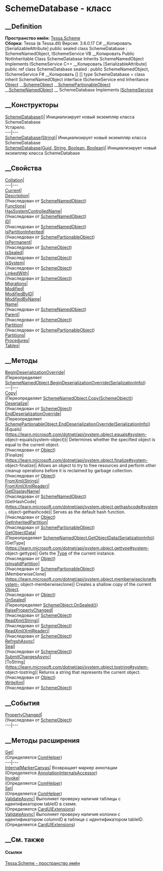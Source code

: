 # SchemeDatabase - класс
##  __Definition
 **Пространство имён:** [Tessa.Scheme](N_Tessa_Scheme.htm)  
 **Сборка:** Tessa (в Tessa.dll) Версия: 3.6.0.17
C# __Копировать
    [SerializableAttribute]
    public sealed class SchemeDatabase : SchemeNamedObject, 
    	ISchemeService
VB __Копировать
    <SerializableAttribute>
    Public NotInheritable Class SchemeDatabase
    	Inherits SchemeNamedObject
    	Implements ISchemeService
C++ __Копировать
    [SerializableAttribute]
    public ref class SchemeDatabase sealed : public SchemeNamedObject, 
    	ISchemeService
F# __Копировать
     [<SealedAttribute>]
    [<SerializableAttribute>]
    type SchemeDatabase = 
        class
            inherit SchemeNamedObject
            interface ISchemeService
        end
Inheritance
    [Object](https://learn.microsoft.com/dotnet/api/system.object) __[SchemeObject](T_Tessa_Scheme_SchemeObject.htm) __[SchemePartionableObject](T_Tessa_Scheme_SchemePartionableObject.htm) __[SchemeNamedObject](T_Tessa_Scheme_SchemeNamedObject.htm) __ SchemeDatabase
Implements
    [ISchemeService](T_Tessa_Scheme_ISchemeService.htm)
##  __Конструкторы
[SchemeDatabase()](M_Tessa_Scheme_SchemeDatabase__ctor.htm)| Инициализирует
новый экземпляр класса SchemeDatabase  
Устарело.  
---|---  
[SchemeDatabase(String)](M_Tessa_Scheme_SchemeDatabase__ctor_2.htm)|
Инициализирует новый экземпляр класса SchemeDatabase  
[SchemeDatabase(Guid, String, Boolean,
Boolean)](M_Tessa_Scheme_SchemeDatabase__ctor_1.htm)| Инициализирует новый
экземпляр класса SchemeDatabase  
##  __Свойства
[Collation](P_Tessa_Scheme_SchemeDatabase_Collation.htm)|  
---|---  
[Current](P_Tessa_Scheme_SchemeDatabase_Current.htm)|  
[Description](P_Tessa_Scheme_SchemeNamedObject_Description.htm)|  
(Унаследован от [SchemeNamedObject](T_Tessa_Scheme_SchemeNamedObject.htm))  
[Functions](P_Tessa_Scheme_SchemeDatabase_Functions.htm)|  
[HasSystemControlledName](P_Tessa_Scheme_SchemeNamedObject_HasSystemControlledName.htm)|  
(Унаследован от [SchemeNamedObject](T_Tessa_Scheme_SchemeNamedObject.htm))  
[ID](P_Tessa_Scheme_SchemeNamedObject_ID.htm)|  
(Унаследован от [SchemeNamedObject](T_Tessa_Scheme_SchemeNamedObject.htm))  
[IsPartitionInherited](P_Tessa_Scheme_SchemePartionableObject_IsPartitionInherited.htm)|  
(Унаследован от
[SchemePartionableObject](T_Tessa_Scheme_SchemePartionableObject.htm))  
[IsPermanent](P_Tessa_Scheme_SchemeObject_IsPermanent.htm)|  
(Унаследован от [SchemeObject](T_Tessa_Scheme_SchemeObject.htm))  
[IsSealed](P_Tessa_Scheme_SchemeObject_IsSealed.htm)|  
(Унаследован от [SchemeObject](T_Tessa_Scheme_SchemeObject.htm))  
[IsSystem](P_Tessa_Scheme_SchemeObject_IsSystem.htm)|  
(Унаследован от [SchemeObject](T_Tessa_Scheme_SchemeObject.htm))  
[LinkedWith](P_Tessa_Scheme_SchemeObject_LinkedWith.htm)|  
(Унаследован от [SchemeObject](T_Tessa_Scheme_SchemeObject.htm))  
[Migrations](P_Tessa_Scheme_SchemeDatabase_Migrations.htm)|  
[Modified](P_Tessa_Scheme_SchemeDatabase_Modified.htm)|  
[ModifiedByID](P_Tessa_Scheme_SchemeDatabase_ModifiedByID.htm)|  
[ModifiedByName](P_Tessa_Scheme_SchemeDatabase_ModifiedByName.htm)|  
[Name](P_Tessa_Scheme_SchemeNamedObject_Name.htm)|  
(Унаследован от [SchemeNamedObject](T_Tessa_Scheme_SchemeNamedObject.htm))  
[Parent](P_Tessa_Scheme_SchemeObject_Parent.htm)|  
(Унаследован от [SchemeObject](T_Tessa_Scheme_SchemeObject.htm))  
[Partition](P_Tessa_Scheme_SchemePartionableObject_Partition.htm)|  
(Унаследован от
[SchemePartionableObject](T_Tessa_Scheme_SchemePartionableObject.htm))  
[Partitions](P_Tessa_Scheme_SchemeDatabase_Partitions.htm)|  
[Procedures](P_Tessa_Scheme_SchemeDatabase_Procedures.htm)|  
[Tables](P_Tessa_Scheme_SchemeDatabase_Tables.htm)|  
## __Методы
[BeginDeserializationOverride](M_Tessa_Scheme_SchemeDatabase_BeginDeserializationOverride.htm)|  
(Переопределяет
[SchemeNamedObject.BeginDeserializationOverride(SerializationInfo)](M_Tessa_Scheme_SchemeNamedObject_BeginDeserializationOverride.htm))  
---|---  
[Copy](M_Tessa_Scheme_SchemeDatabase_Copy.htm)|  
(Переопределяет
[SchemeNamedObject.Copy(SchemeObject)](M_Tessa_Scheme_SchemeNamedObject_Copy.htm))  
[Deserialize](M_Tessa_Scheme_SchemeObject_Deserialize.htm)|  
(Унаследован от [SchemeObject](T_Tessa_Scheme_SchemeObject.htm))  
[EndDeserializationOverride](M_Tessa_Scheme_SchemeDatabase_EndDeserializationOverride.htm)|  
(Переопределяет
[SchemePartionableObject.EndDeserializationOverride(SerializationInfo)](M_Tessa_Scheme_SchemePartionableObject_EndDeserializationOverride.htm))  
[Equals](https://learn.microsoft.com/dotnet/api/system.object.equals#system-
object-equals\(system-object\))| Determines whether the specified object is
equal to the current object.  
(Унаследован от
[Object](https://learn.microsoft.com/dotnet/api/system.object))  
[Finalize](https://learn.microsoft.com/dotnet/api/system.object.finalize#system-
object-finalize)| Allows an object to try to free resources and perform other
cleanup operations before it is reclaimed by garbage collection.  
(Унаследован от
[Object](https://learn.microsoft.com/dotnet/api/system.object))  
[FromXml(String)](M_Tessa_Scheme_SchemeDatabase_FromXml.htm)|  
[FromXml(XmlReader)](M_Tessa_Scheme_SchemeDatabase_FromXml_1.htm)|  
[GetDisplayName](M_Tessa_Scheme_SchemeNamedObject_GetDisplayName.htm)|  
(Унаследован от [SchemeNamedObject](T_Tessa_Scheme_SchemeNamedObject.htm))  
[GetHashCode](https://learn.microsoft.com/dotnet/api/system.object.gethashcode#system-
object-gethashcode)| Serves as the default hash function.  
(Унаследован от
[Object](https://learn.microsoft.com/dotnet/api/system.object))  
[GetInheritedPartition](M_Tessa_Scheme_SchemePartionableObject_GetInheritedPartition.htm)|  
(Унаследован от
[SchemePartionableObject](T_Tessa_Scheme_SchemePartionableObject.htm))  
[GetObjectData](M_Tessa_Scheme_SchemeDatabase_GetObjectData.htm)|  
(Переопределяет
[SchemeNamedObject.GetObjectData(SerializationInfo)](M_Tessa_Scheme_SchemeNamedObject_GetObjectData.htm))  
[GetType](https://learn.microsoft.com/dotnet/api/system.object.gettype#system-
object-gettype)| Gets the
[Type](https://learn.microsoft.com/dotnet/api/system.type) of the current
instance.  
(Унаследован от
[Object](https://learn.microsoft.com/dotnet/api/system.object))  
[IsInvalidPartition](M_Tessa_Scheme_SchemePartionableObject_IsInvalidPartition.htm)|  
(Унаследован от
[SchemePartionableObject](T_Tessa_Scheme_SchemePartionableObject.htm))  
[MemberwiseClone](https://learn.microsoft.com/dotnet/api/system.object.memberwiseclone#system-
object-memberwiseclone)| Creates a shallow copy of the current
[Object](https://learn.microsoft.com/dotnet/api/system.object).  
(Унаследован от
[Object](https://learn.microsoft.com/dotnet/api/system.object))  
[OnSealed](M_Tessa_Scheme_SchemeDatabase_OnSealed.htm)|  
(Переопределяет
[SchemeObject.OnSealed()](M_Tessa_Scheme_SchemeObject_OnSealed.htm))  
[RaisePropertyChanged](M_Tessa_Scheme_SchemeObject_RaisePropertyChanged.htm)|  
(Унаследован от [SchemeObject](T_Tessa_Scheme_SchemeObject.htm))  
[ReadXml(String)](M_Tessa_Scheme_SchemeObject_ReadXml.htm)|  
(Унаследован от [SchemeObject](T_Tessa_Scheme_SchemeObject.htm))  
[ReadXml(XmlReader)](M_Tessa_Scheme_SchemeObject_ReadXml_1.htm)|  
(Унаследован от [SchemeObject](T_Tessa_Scheme_SchemeObject.htm))  
[RefreshAsync](M_Tessa_Scheme_SchemeDatabase_RefreshAsync.htm)|  
[Seal](M_Tessa_Scheme_SchemeObject_Seal.htm)|  
(Унаследован от [SchemeObject](T_Tessa_Scheme_SchemeObject.htm))  
[SubmitChangesAsync](M_Tessa_Scheme_SchemeDatabase_SubmitChangesAsync.htm)|  
[ToString](https://learn.microsoft.com/dotnet/api/system.object.tostring#system-
object-tostring)| Returns a string that represents the current object.  
(Унаследован от
[Object](https://learn.microsoft.com/dotnet/api/system.object))  
[WriteXml](M_Tessa_Scheme_SchemeObject_WriteXml.htm)|  
(Унаследован от [SchemeObject](T_Tessa_Scheme_SchemeObject.htm))  
##  __События
[PropertyChanged](E_Tessa_Scheme_SchemeObject_PropertyChanged.htm)|  
(Унаследован от [SchemeObject](T_Tessa_Scheme_SchemeObject.htm))  
---|---  
##  __Методы расширения
[Get](M_Tessa_Extensions_Default_Client_EDS_ComHelper_Get.htm)|  
(Определяется
[ComHelper](T_Tessa_Extensions_Default_Client_EDS_ComHelper.htm))  
---|---  
[InternalMarkerCanvas](M_Tessa_UI_Views_Charting_Annotations_AnnotationInternalsAccessor_InternalMarkerCanvas.htm)|
Возвращает маркер аннотации  
(Определяется
[AnnotationInternalsAccessor](T_Tessa_UI_Views_Charting_Annotations_AnnotationInternalsAccessor.htm))  
[Invoke](M_Tessa_Extensions_Default_Client_EDS_ComHelper_Invoke.htm)|  
(Определяется
[ComHelper](T_Tessa_Extensions_Default_Client_EDS_ComHelper.htm))  
[Set](M_Tessa_Extensions_Default_Client_EDS_ComHelper_Set.htm)|  
(Определяется
[ComHelper](T_Tessa_Extensions_Default_Client_EDS_ComHelper.htm))  
[ValidateAsync](M_Tessa_UI_Cards_CardUIExtensions_ValidateAsync_3.htm)|
Выполняет проверку наличия таблицы с идентификатором tableID в схеме.  
(Определяется [CardUIExtensions](T_Tessa_UI_Cards_CardUIExtensions.htm))  
[ValidateAsync](M_Tessa_UI_Cards_CardUIExtensions_ValidateAsync_2.htm)|
Выполняет проверку наличия колонки с идентификатором columnID в таблице с
идентификатором tableID.  
(Определяется [CardUIExtensions](T_Tessa_UI_Cards_CardUIExtensions.htm))  
##  __См. также
#### Ссылки
[Tessa.Scheme - пространство имён](N_Tessa_Scheme.htm)
